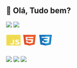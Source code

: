 ## 🍵 Olá, Tudo bem?

<div>
  <img height=  "180em" src=  "https://github-readme-stats.vercel.app/api?username=pedrocafern&theme=gruvbox&show_icons=true&hide_border=true&count_private=true"/>
  <img height=  "180em" src=  "https://github-readme-streak-stats.herokuapp.com/?user=pedrocafern&theme=gruvbox&hide_border=true"/>
</div>

<div   style=  "display: inline_block"><br>
  <img align=  "center" alt=  "Pedro-Js" height="30" width="40" src="https://raw.githubusercontent.com/devicons/devicon/master/icons/javascript/javascript-plain.svg">
  <img align=  "center" alt=  "Pedro-HTML" height="30" width="40" src="https://raw.githubusercontent.com/devicons/devicon/master/icons/html5/html5-original.svg">
  <img align=  "center" alt=  "Pedro-CSS" height="30" width="40" src="https://raw.githubusercontent.com/devicons/devicon/master/icons/css3/css3-original.svg">
</div>
  
  ##
 
<div> 
  <a href  =  "https://www.instagram.com/pedrocafern/" target="_blank"><img src="https://img.shields.io/badge/-Instagram-%23E4405F?style=for-the-badge&logo=instagram&logoColor=white" target="_blank"></a>
  <a href  =  "https://discord.gg/minecraft" target="_blank"><img src="https://img.shields.io/badge/Discord-7289DA?style=for-the-badge&logo=discord&logoColor=white" target="_blank"></a> 
  <a href  =  "mailto:phfernandes182627@gmail.com"><img src="https://img.shields.io/badge/-Gmail-%23333?style=for-the-badge&logo=gmail&logoColor=white" target="_blank"></a>
</div>
